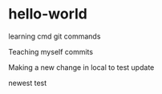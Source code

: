 # hello-world
learning cmd git commands

Teaching myself commits

Making a new change in local to test update

newest test